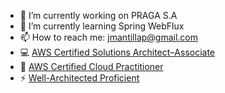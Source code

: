 - 🔭 I’m currently working on PRAGA S.A
- 🌱 I’m currently learning Spring WebFlux
- 📫 How to reach me: jmantillap@gmail.com
- 💻 [AWS Certified Solutions Architect–Associate](https://www.credly.com/badges/db5eb23a-e683-4c71-a53d-3d4866fd9858)
- 💬 [AWS Certified Cloud Practitioner](https://www.credly.com/badges/e776b8b6-14e7-4c3c-b614-ccce17d92e76)
- ⚡ [Well-Architected Proficient](https://www.credly.com/badges/e52edc84-94c2-4170-a649-6d00b706ce65)
<!--   - 👯 I’m looking to collaborate on ...
- 🤔 I’m looking for help with ...
- 😄 Pronouns: ...
- 💬 Ask me about ...
- ⚡ Fun fact: ... 
-->
